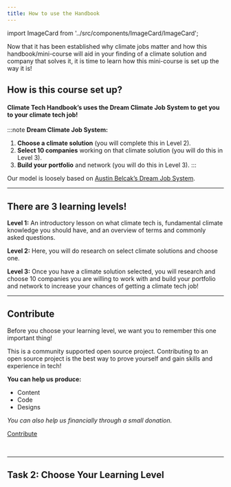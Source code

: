 ```yaml
---
title: How to use the Handbook
---
```

import ImageCard from '../src/components/ImageCard/ImageCard';



Now that it has been established why climate jobs matter and how this handbook/mini-course will aid in your finding of a climate solution and company that solves it, it is time to learn how this mini-course is set up the way it is!


## How is this course set up?
#### Climate Tech Handbook’s uses the Dream Climate Job System to get you to your climate tech job!

:::note **Dream Climate Job System:**

1. **Choose a climate solution** (you will complete this in Level 2).
2. **Select 10 companies** working on that climate solution (you will do this in Level 3).
3. **Build your portfolio** and network (you will do this in Level 3).
:::

Our model is loosely based on [Austin Belcak’s Dream Job System](https://cultivatedculture.com/djs-podcast/).

---


<!-- ### Desktop

- Use the left sidebar - to navigate pages
- Use the right sidebar - to navigate sections within a page

### Mobile

- Use the top left hamburger menu to navigate pages
- Use jump links within  -->



## There are 3 learning levels!

**Level 1:** An introductory lesson on what climate tech is, fundamental climate knowledge you should have, and an overview of terms and commonly asked questions.

**Level 2:** Here, you will do research on select climate solutions and choose one.

**Level 3:** Once you have a climate solution selected, you will research and choose 10 companies you are willing to work with and build your portfolio and network to increase your chances of getting a climate tech job!

---


## Contribute

Before you choose your learning level, we want you to remember this one important thing!

This is a community supported open source project. Contributing to an open source project is the best way to prove yourself and gain skills and experience in tech!

**You can help us produce:**

- Content
- Code
- Designs

_You can also help us financially through a small donation._

<a href="contribute" class="doc-button">Contribute</a>

<br/>

---

## Task 2: Choose Your Learning Level

<div style={{ display: 'flex', flexWrap: 'wrap'}}>
    <ImageCard
    title="Level 1"
    description="You're brand new. A basic overview of terms and common questions"
    imageUrl="/img/climate-tech-level-1-mario.jpg"
    linkUrl="level-1"
    />
<ImageCard
    title="Level 2"
    description="You're ready to hone in on your climate solution"
    imageUrl="/img/level-2-mario.jpg"
    linkUrl="level-2"
    />
    <ImageCard
    title="Level 3"
    description="You have a solution but need to stand out in your job search"
    imageUrl="/img/level-3-mario.jpg"
    linkUrl="level-3"
    />
</div>



